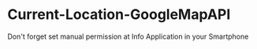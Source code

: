 # Current-Location-GoogleMapAPI

Don't forget set manual permission at Info Application in your Smartphone
